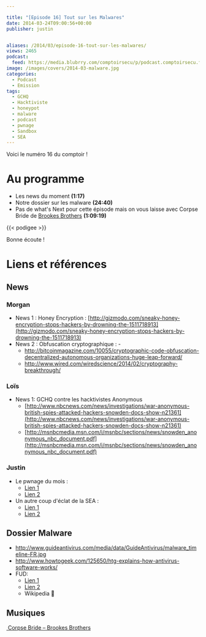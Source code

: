 ```yaml
---

title: "[Episode 16] Tout sur les Malwares"
date: 2014-03-24T09:00:56+00:00
publisher: justin


aliases: /2014/03/episode-16-tout-sur-les-malwares/
views: 2465
podcast:
  feed: https://media.blubrry.com/comptoirsecu/p/podcast.comptoirsecu.fr/CSEC.EP16.2014-03-23.MALWARE.mp3
image: /images/covers/2014-03-malware.jpg
categories:
  - Podcast
  - Emission
tags:
  - GCHQ
  - Hacktiviste
  - honeypot
  - malware
  - podcast
  - pwnage
  - Sandbox
  - SEA
---
```


Voici le numéro 16 du comptoir !

# Au programme

  * Les news du moment **(1:17)**
  * Notre dossier sur les malware **(24:40)**
  * Pas de what's Next pour cette épisode mais on vous laisse avec Corpse Bride de [Brookes Brothers](https://soundcloud.com/brookesbrothers) **(1:09:19)**


  {{< podigee >}}



Bonne écoute !


# Liens et références

## News

### Morgan

- News 1 : Honey Encryption : [http://gizmodo.com/sneaky-honey-encryption-stops-hackers-by-drowning-the-1511718913](http://gizmodo.com/sneaky-honey-encryption-stops-hackers-by-drowning-the-1511718913)
- News 2 : Obfuscation cryptographique :   -  
  - <http://bitcoinmagazine.com/10055/cryptographic-code-obfuscation-decentralized-autonomous-organizations-huge-leap-forward/>
  - <http://www.wired.com/wiredscience/2014/02/cryptography-breakthrough/>  


### Loïs

- News 1: GCHQ contre les hacktivistes Anonymous
  - [http://www.nbcnews.com/news/investigations/war-anonymous-british-spies-attacked-hackers-snowden-docs-show-n21361](http://www.nbcnews.com/news/investigations/war-anonymous-british-spies-attacked-hackers-snowden-docs-show-n21361)
  - [http://msnbcmedia.msn.com/i/msnbc/sections/news/snowden_anonymous_nbc_document.pdf](http://msnbcmedia.msn.com/i/msnbc/sections/news/snowden_anonymous_nbc_document.pdf)


### Justin

- Le pwnage du mois : 
  - [Lien 1](http://news.cnet.com/8301-1009_3-57618917-83/hackers-hit-tesco-as-over-2200-accounts-compromised/?part=rss&tag=feed&subj=News-Security&Privacy)
  - [Lien 2](http://securityaffairs.co/wordpress/22313/hacking/kickstarter-site-hacked.html)
- Un autre coup d'éclat de la SEA :
  - [Lien 1](http://securityaffairs.co/wordpress/22241/hacking/sea-hacked-forbes.html)
  - [Lien 2](http://securityaffairs.co/wordpress/21975/hacking/syrian-electronic-army-hacks-facebook.html)

## Dossier Malware

- <http://www.guideantivirus.com/media/data/GuideAntivirus/malware_timeline-FR.jpg>
- <http://www.howtogeek.com/125650/htg-explains-how-antivirus-software-works/>
- FUD:
  - [Lien 1](http://www.crypters.net/fud-crypter/)
  - [Lien 2](http://cypherx.org/fr/)
  - Wikipedia 🙂

## Musiques

[ Corpse Bride – Brookes Brothers](https://soundcloud.com/brookesbrothers/corpse-bride)
